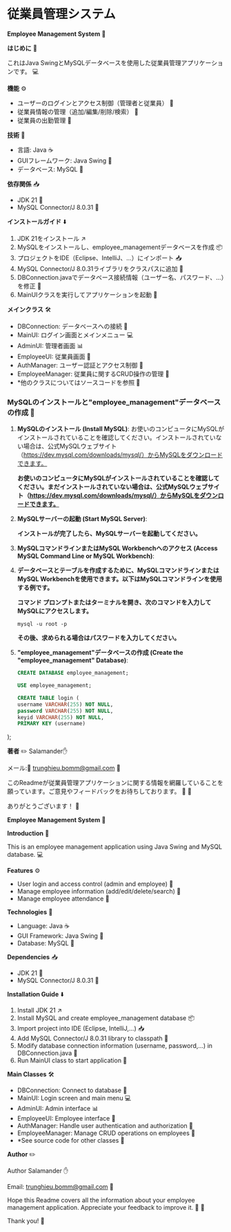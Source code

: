 # 従業員管理システム

**Employee Management System** :briefcase:

**はじめに** :rocket:

これはJava SwingとMySQLデータベースを使用した従業員管理アプリケーションです。 :computer:

**機能** :gear:

- ユーザーのログインとアクセス制御（管理者と従業員） :key:
- 従業員情報の管理（追加/編集/削除/検索） :bust_in_silhouette:
- 従業員の出勤管理 :calendar:

**技術** :wrench:

- 言語: Java :coffee:
- GUIフレームワーク: Java Swing :art:
- データベース: MySQL :floppy_disk:

**依存関係** :inbox_tray:

- JDK 21 :hammer:
- MySQL Connector/J 8.0.31 :electric_plug:

**インストールガイド** :arrow_down:

1. JDK 21をインストール :arrow_upper_right:
2. MySQLをインストールし、employee_managementデータベースを作成 :package:
3. プロジェクトをIDE（Eclipse、IntelliJ、...）にインポート :inbox_tray:
4. MySQL Connector/J 8.0.31ライブラリをクラスパスに追加 :file_folder:
5. DBConnection.javaでデータベース接続情報（ユーザー名、パスワード、...）を修正 :pencil:
6. MainUIクラスを実行してアプリケーションを起動 :rocket:

**メインクラス** :hammer_and_wrench:

- DBConnection: データベースへの接続 :file_folder:
- MainUI: ログイン画面とメインメニュー :computer:
- AdminUI: 管理者画面 :bar_chart:
- EmployeeUI: 従業員画面 :briefcase:
- AuthManager: ユーザー認証とアクセス制御 :cop:
- EmployeeManager: 従業員に関するCRUD操作の管理 :busts_in_silhouette:
- *他のクラスについてはソースコードを参照 :file_folder:
### MySQLのインストールと"employee_management"データベースの作成 :floppy_disk:

1. **MySQLのインストール (Install MySQL)**: お使いのコンピュータにMySQLがインストールされていることを確認してください。インストールされていない場合は、公式MySQLウェブサイト（https://dev.mysql.com/downloads/mysql/）からMySQLをダウンロードできます。

   **お使いのコンピュータにMySQLがインストールされていることを確認してください。まだインストールされていない場合は、公式MySQLウェブサイト（https://dev.mysql.com/downloads/mysql/）からMySQLをダウンロードできます。**

2. **MySQLサーバーの起動 (Start MySQL Server)**: 

   **インストールが完了したら、MySQLサーバーを起動してください。**

3. **MySQLコマンドラインまたはMySQL Workbenchへのアクセス (Access MySQL Command Line or MySQL Workbench)**:
4. 
   **データベースとテーブルを作成するために、MySQLコマンドラインまたはMySQL Workbenchを使用できます。以下はMySQLコマンドラインを使用する例です。**

     **コマンド プロンプトまたはターミナルを開き、次のコマンドを入力してMySQLにアクセスします。**

     ```shell
     mysql -u root -p
     ```

     **その後、求められる場合はパスワードを入力してください。**

5. **"employee_management"データベースの作成 (Create the "employee_management" Database)**:

   ```sql
   CREATE DATABASE employee_management;
   
   USE employee_management;
   
   CREATE TABLE login (
   username VARCHAR(255) NOT NULL,
   password VARCHAR(255) NOT NULL,
   keyid VARCHAR(255) NOT NULL,
   PRIMARY KEY (username)
);


**著者** :pencil2: Salamander:raised_hand:

メール::email: trunghieu.bomm@gmail.com :email:

このReadmeが従業員管理アプリケーションに関する情報を網羅していることを願っています。ご意見やフィードバックをお待ちしております。 :pray: :tada:

ありがとうございます！ :rocket:


**Employee Management System** :briefcase:

**Introduction** :rocket:

This is an employee management application using Java Swing and MySQL database. :computer:

**Features** :gear:

- User login and access control (admin and employee) :key:
- Manage employee information (add/edit/delete/search) :bust_in_silhouette:
- Manage employee attendance :calendar:

**Technologies** :wrench:

- Language: Java :coffee:
- GUI Framework: Java Swing :art:
- Database: MySQL :floppy_disk:

**Dependencies** :inbox_tray:

- JDK 21 :hammer:
- MySQL Connector/J 8.0.31 :electric_plug:

**Installation Guide** :arrow_down:

1. Install JDK 21 :arrow_upper_right:
2. Install MySQL and create employee_management database :package:
3. Import project into IDE (Eclipse, IntelliJ,...) :inbox_tray:
4. Add MySQL Connector/J 8.0.31 library to classpath :file_folder:
5. Modify database connection information (username, password,...) in DBConnection.java :pencil:
6. Run MainUI class to start application :rocket:

**Main Classes** :hammer_and_wrench:

- DBConnection: Connect to database :file_folder:
- MainUI: Login screen and main menu :computer:
- AdminUI: Admin interface :bar_chart:
- EmployeeUI: Employee interface :briefcase:
- AuthManager: Handle user authentication and authorization :cop:
- EmployeeManager: Manage CRUD operations on employees :busts_in_silhouette:
- *See source code for other classes :file_folder:

**Author** :pencil2:

Author Salamander :raised_hand:

Email: trunghieu.bomm@gmail.com :email:

Hope this Readme covers all the information about your employee management application. Appreciate your feedback to improve it. :pray: :tada:

Thank you! :rocket:
